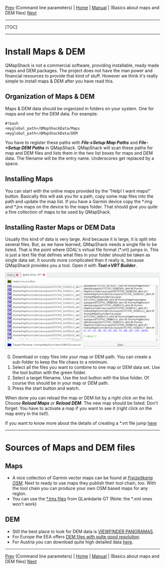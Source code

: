 [Prev](DocCmdOptions) (Command line parameters) | [Home](Home) | [Manual](DocMain) | (Basics about maps and DEM files) [Next](DocBasicsMapDem)
- - -
[TOC]
- - -

# Install Maps & DEM

QMapShack is not a commercial software, providing installable, ready made maps and DEM packages. The project does not have the man power and financial resources to provide that kind of stuff. However we think it's really simple to install maps & DEM after you have read this.

## Organization of Maps & DEM

Maps & DEM data should be organized in folders on your system. One for maps and one for the DEM data. For example:

```
#!bash
<myglobal_path>/QMapShackData/Maps
<myglobal_path>/QMapShackData/DEM
```
You have to register these paths with ***File->Setup Map Paths*** and ***File->Setup DEM Paths*** in QMapShack. QMapShack will scan these paths for map and DEM files and lists them in the two list boxes for maps and DEM data. The filename will be the entry name. Underscores get replaced by a space.

## Installing Maps

You can start with the online maps provided by the "Help! I want maps!" button. Basically this will ask you for a path, copy some map files into the path and update the map list. If you have a Garmin device copy the \*.img and \*.jnx maps on the device to the maps folder. That should give you quite a fine collection of maps to be used by QMapShack.

## Installing Raster Maps or DEM Data

Usually this kind of data is very large. And because it is large, it is split into several files. But, as we have learned, QMapShack needs a single file to be listed. That is the point where GDAL's virtual file format (\*.vrt) jumps in. This is just a text file that defines what files in your folder should be taken as single data set. It sounds more complicated than it really is, because QMapShack provides you a tool. Open it with ***Tool->VRT Builder***.

![Alt text](images/DocBasicsMapDem/qmapshack1.png)

0. Download or copy files into your map or DEM path. You can create a sub-folder to keep the file chaos to a minimum. 
1. Select all the files you want to combine to one map or DEM data set. Use the tool button with the green folder.
2. Select a target filename. Use the tool button with the blue folder. Of course this should be in your map or DEM path.
3. Press the start button and watch.

When done you can reload the map or DEM list by a right click on the list. Choose ***Reload Maps*** or ***Reload DEM***. The new map should be listed. Don't forget: You have to activate a map if you want to see it (right click on the map entry in the list!).

If you want to know more about the details of creating a \*.vrt file jump [here](DocBasicsMapDem#gdal-vrt-maps)

---
# Sources of Maps and DEM files

## Maps
* A nice collection of Garmin vector maps can be found at [_Freizeitkarte OSM_](http://www.freizeitkarte-osm.de/). Next to ready to use maps they publish their tool chain, too. With the tool chain you can produce your own OSM based maps for any region. 
* You can use the [\*.tms files](https://sourceforge.net/projects/qlandkartegt/files/WMS%20Maps/) from QLankdarte GT (Note: the \*.xml ones won't work)

## DEM
* Still the best place to look for DEM data is [VIEWFINDER PANORAMAS](http://www.viewfinderpanoramas.org/). 
* For Europe the EEA offers [DEM files with quite good resolution](http://www.eea.europa.eu/data-and-maps/data/eu-dem). 
* For Austria you can download quite high detailed data [here](https://www.data.gv.at/katalog/dataset/d88a1246-9684-480b-a480-ff63286b35b7).

- - -
[Prev](DocCmdOptions) (Command line parameters) | [Home](Home) | [Manual](DocMain) | (Basics about maps and DEM files) [Next](DocBasicsMapDem)
